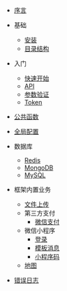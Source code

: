 * [序言](preface/preface.md)

* 基础
    * [安装](base/install.md)
    * [目录结构](base/directory.md)  
      
* 入门
    * [快速开始](start/start.md)
    * [API](start/api.md)
    * [参数验证](start/validator.md)
    * [Token](start/token.md)  
         
* [公共函数](common/common.md)

* [全局配置](config/config.md)

* 数据库
    * [Redis](database/redis.md)
    * [MongoDB](database/mongodb.md)
    * [MySQL](database/mysql.md) 
          
* 框架内置业务
    * [文件上传](service/upload.md)    
    * 第三方支付
        * [微信支付](service/payment/wechat.md)       
    * 微信小程序
        * [登录](service/miniprogram/login.md)
        * [模板消息](service/miniprogram/template_message.md)
        * [小程序码](service/miniprogram/wxa_code.md)        
    * [地图](service/map.md)   
      
* [错误日志](log/log.md)

